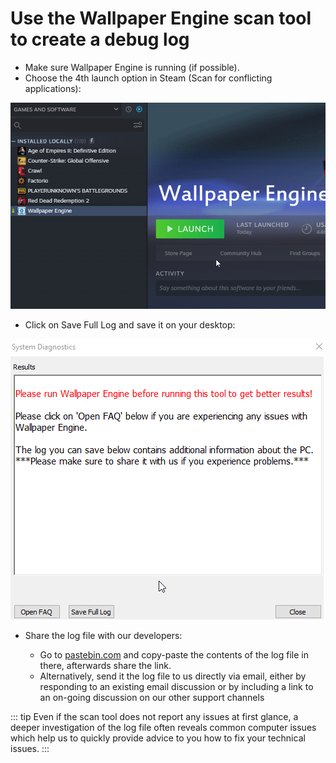 # Use the Wallpaper Engine scan tool to create a debug log

* Make sure Wallpaper Engine is running (if possible).
* Choose the 4th launch option in Steam (Scan for conflicting applications):
  
![Scan Tool Launch Option](./scantoollaunch.gif)

* Click on Save Full Log and save it on your desktop:
  
![Scan Tool Save Log](./scantoolsave.gif)

* Share the log file with our developers:

  * Go to [pastebin.com](https://pastebin.com/) and copy-paste the contents of the log file in there, afterwards share the link.
  * Alternatively, send it the log file to us directly via email, either by responding to an existing email discussion or by including a link to an on-going discussion on our other support channels

::: tip
Even if the scan tool does not report any issues at first glance, a deeper investigation of the log file often reveals common computer issues which help us to quickly provide advice to you how to fix your technical issues.
:::
